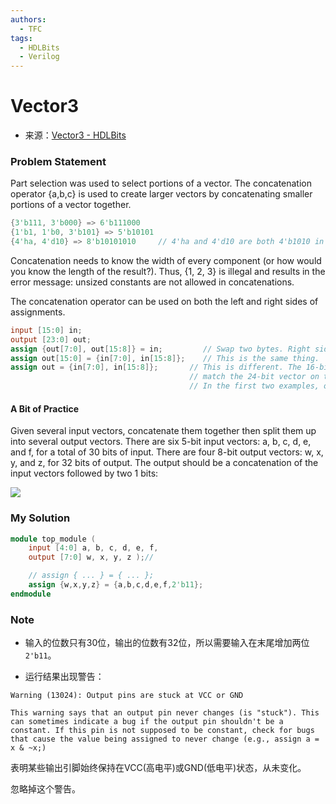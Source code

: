 ```yaml
---
authors:
  - TFC
tags:
  - HDLBits
  - Verilog
---
```

# Vector3
- 来源：[Vector3 - HDLBits](https://hdlbits.01xz.net/wiki/Vector3)

### Problem Statement
Part selection was used to select portions of a vector. The concatenation operator {a,b,c} is used to create larger vectors by concatenating smaller portions of a vector together.

```Verilog
{3'b111, 3'b000} => 6'b111000
{1'b1, 1'b0, 3'b101} => 5'b10101
{4'ha, 4'd10} => 8'b10101010     // 4'ha and 4'd10 are both 4'b1010 in binary
```

Concatenation needs to know the width of every component (or how would you know the length of the result?). Thus, {1, 2, 3} is illegal and results in the error message: unsized constants are not allowed in concatenations.

The concatenation operator can be used on both the left and right sides of assignments.

```Verilog
input [15:0] in;
output [23:0] out;
assign {out[7:0], out[15:8]} = in;         // Swap two bytes. Right side and left side are both 16-bit vectors.
assign out[15:0] = {in[7:0], in[15:8]};    // This is the same thing.
assign out = {in[7:0], in[15:8]};       // This is different. The 16-bit vector on the right is extended to
                                        // match the 24-bit vector on the left, so out[23:16] are zero.
                                        // In the first two examples, out[23:16] are not assigned.
```

#### A Bit of Practice

Given several input vectors, concatenate them together then split them up into several output vectors. There are six 5-bit input vectors: a, b, c, d, e, and f, for a total of 30 bits of input. There are four 8-bit output vectors: w, x, y, and z, for 32 bits of output. The output should be a concatenation of the input vectors followed by two 1 bits:

[![](https://hdlbits.01xz.net/mw/images/0/0c/Vector3.png)](https://hdlbits.01xz.net/wiki/File:Vector3.png)

### My Solution

```Verilog
module top_module (
    input [4:0] a, b, c, d, e, f,
    output [7:0] w, x, y, z );//

    // assign { ... } = { ... };
    assign {w,x,y,z} = {a,b,c,d,e,f,2'b11};
endmodule
```

### Note

- 输入的位数只有30位，输出的位数有32位，所以需要输入在末尾增加两位`2'b11`。

- 运行结果出现警告：
```
Warning (13024): Output pins are stuck at VCC or GND

This warning says that an output pin never changes (is "stuck"). This can sometimes indicate a bug if the output pin shouldn't be a constant. If this pin is not supposed to be constant, check for bugs that cause the value being assigned to never change (e.g., assign a = x & ~x;)
```

表明某些输出引脚始终保持在VCC(高电平)或GND(低电平)状态，从未变化。

忽略掉这个警告。